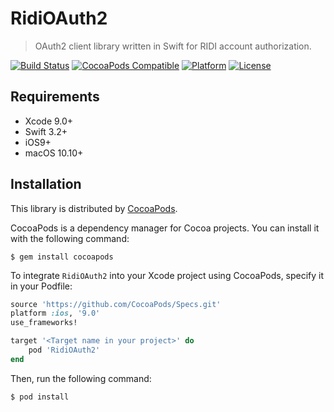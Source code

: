 # RidiOAuth2

> OAuth2 client library written in Swift for RIDI account authorization.

[![Build Status](https://travis-ci.org/ridi/cocoa-oauth2.svg?branch=master)](https://travis-ci.org/ridi/cocoa-oauth2)
[![CocoaPods Compatible](https://img.shields.io/cocoapods/v/RidiOAuth2.svg?style=flat)](https://cocoadocs.org/docsets/RidiOAuth2)
[![Platform](https://img.shields.io/cocoapods/p/RidiOAuth2.svg?style=flat)](https://cocoadocs.org/docsets/RidiOAuth2)
[![License](https://img.shields.io/cocoapods/l/RidiOAuth2.svg?style=flat)](https://cocoadocs.org/docsets/RidiOAuth2)

## Requirements

- Xcode 9.0+
- Swift 3.2+
- iOS9+
- macOS 10.10+

## Installation

This library is distributed by [CocoaPods](https://cocoapods.org).

 CocoaPods is a dependency manager for Cocoa projects. You can install it with the following command:

```
$ gem install cocoapods
```

To integrate `RidiOAuth2` into your Xcode project using CocoaPods, specify it in your Podfile:

```ruby
source 'https://github.com/CocoaPods/Specs.git'
platform :ios, '9.0'
use_frameworks!

target '<Target name in your project>' do
    pod 'RidiOAuth2'
end
```

Then, run the following command:

```
$ pod install
```

